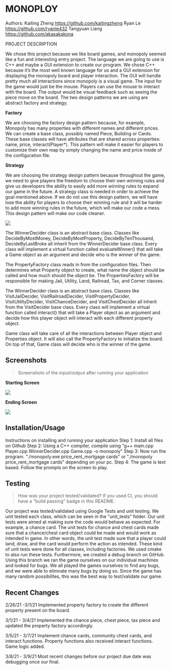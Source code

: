# MONOPLOY
 
  Authors: Kaiting Zheng   https://github.com/kaitingzheng
            Ryan Le         https://github.com/ryanle432
            Tangyuan Liang  https://github.com/akasakakona

PROJECT DESCRIPTION

We chose this project because we like board games, and monopoly seemed like a fun and interesting entry project. 
The language we are going to use is C++ and maybe a GUI extension to create our program. We chose C++ because it’s the most well known language for us and a GUI extension for displaying the monopoly board and player interaction. The GUI will handle pretty much all interactions since monopoly is a visual game.
The input for the game would just be the mouse. Players can use the mouse to interact with the board. The output would be visual feedback such as seeing the piece move on the board. 
The two design patterns we are using are abstract factory and strategy.


**Factory**

We are choosing the factory design pattern because, for example, Monopoly has many properties with different names and different prices. We can create a base class, possibly named Piece, Building or Cards. These base classes will have attributes that are shared across properties: name, price, interact(Player*).  This pattern will make it easier for players to customize their own map by simply changing the name and price inside of the configuration file. 

**Strategy**

We are choosing the strategy design pattern because throughout the game, we need to give players the freedom to choose their own winning rules and give us developers the ability to easily add more winning rules to expand our game in the future. 
A strategy class is needed in order to achieve the goal mentioned above. If we do not use this design pattern, we will have lose the ability for players to choose their winning rule and it will be harder to add more winning rules in the future, which will make our code a mess. This design pattern will make our code cleaner. 

<img src="https://raw.githubusercontent.com/cs100/final-project-rle026-kzhen027-tlian020/master/Project1/Images/Final%20OMT%20Diagram.jpg?token=AKPWCG3CQHKXK6GBRG4YQU3AKGTVS">

The WinnerDecider class is an abstract base class. Classes like DecideByMostMoney, DecideByMostProperty, DecideByTenThousand, DecideByLastBroke all inherit from the WinnerDecider base class. Every class will implement a virtual function called evaluateWinner() that will take a Game object as an argument and decide who is the winner of the game.
 
The PropertyFactory class reads in from the configuration files. Then determines what Property object to create, what name the object should be called and how much should the object be. The PropertiesFactory will be responsible for making Jail, Utility, Land, Railroad, Tax, and Corner classes.

The WinnerDecider class is an abstract base class. Classes like VisitJailDecider, VisitRailroadDecider, VisitPropertyDecider, VisitUtilityDecider, VisitChanceDecider, and VisitChestDecider all inherit from the VisitDecider base class. Every class will implement a virtual function called interact() that will take a Player object as an argument and decide how this player object will interact with each different property object.

Game class will take care of all the interactions between Player object and Properties object. It will also call the PropertyFactory to initialize the board. On top of that, Game class will decide who is the winner of the game.

 ## Screenshots
 > Screenshots of the input/output after running your application

**Starting Screen**

<img src="https://github.com/cs100/final-project-rle026-kzhen027-tlian020/blob/master/Project1/Images/Screenshot.png">

**Ending Screen**

<img src="https://github.com/cs100/final-project-rle026-kzhen027-tlian020/blob/master/Project1/Images/Screenshot1.png">

 ## Installation/Usage
 Instructions on installing and running your application
 Step 1: Install all files on Github
 Step 2: Using a C++ compiler, compile using "g++ main.cpp Player.cpp WinnerDecider.cpp Game.cpp -o monopoly"
 Step 3: Now run the program. "./monopoly.exe price_rent_mortgage cards" or "./monopoly price_rent_mortgage cards" depending on your pc. 
 Step 4: The game is text based. Follow the prompts on the screen to play.
 ## Testing
 > How was your project tested/validated? If you used CI, you should have a "build passing" badge in this README.
 
Our project was tested/validated using Google Tests and unit testing. We unit tested each class, which can be seen in the "unit_tests" folder. Our unit tests were aimed at making sure the code would behave as expected. For example, a chance card. The unit tests for chance and chest cards made sure that a chance/chest card object could be made and would work as intended in game. In other words, the unit test made sure that a player could land, draw, and the card would perform the action as intended. These kind of unit tests were done for all classes, including factories. We used cmake to also run these tests. Furthermore, we created a debug branch on GitHub. Using this branch we ran the game ourselves on our individual machines and looked for bugs. We all played the games ourselves to find any bugs, and we were able to elimnate many bugs by doing so. Since the game has many random possibilites, this was the best way to test/validate our game. 
## Recent Changes
2/26/21 -3/1/21 Implemented property factory to create the different property present on the board.

3/1/21 - 3/4/21 Implemented the chance piece, chest piece, tax piece and updated the property factory accordingly.

 3/5/21 - 3/7/21 Implement chance cards, community chest cards, and interact functions. Property functions also received interact functions. Game logic added.

 3/8/21 - 3/9/21 Most recent changes before our project due date was debugging once our final.  
